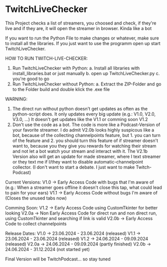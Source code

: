 # TwitchLiveChecker
This Project checks a list of streamers, you choosed and check, if they're live and if they are, it will open the streamer in browser. Kinda like a bot

If you want to run the Python File to make changes or whatever, make sure to install all the libraries.
If you just want to use the programm open up start TwitchLiveChecker.

HOW TO RUN TWITCH-LIVE-CHECKER:
1. Run TwitchLiveChecker with Python:
   a. Install all libraries with install_libraries.bat or just manually
   b. open up TwitchLiveChecker.py
   c. you're good to go
2. Run TwitchLiveChecker without Python:
   a. Extract the ZIP-Folder and go to the Folder build and double klick the .exe file


WARNING:
1. The direct run without python doesn't get updates as often as the python-script does. It only updates every big update (e.g.: V1.0, V2.0, V3.0, …)
   It doesn't get updates like the V1.1 or comming soon V1.2
2. Don't use the code as a bot. The code is more like a Podcast-Version of your favorite streamer. I do admit V2.0b looks highly suspicous like a bot, because
   of the collecting channelpoints feature, but 1. you can turn of the feature and 2. you should turn this feature of if streamer doesn't want to, because you
   they give you rewards for watching their stream and not let a bot watch your stream and interact with it. The V2.1b Version also will get an update for
   made streamer, where I text streamer or they text me if I/they want to disable automatic-channelpoint collector. (I don't want to start a debate. I just want to make Twitch-Podcast)

Current Versions:
V1.0  -> Early Access Code with bugs that I'm aware of (e.g.: When a streamer goes offline it doesn't close this tap, what could lead to pain for your ears)
V1.1  -> Early Access Code without bugs I'm aware of (Closes the unused tabs now)

Comming Soon:
V1.2  -> Early Access Code using CustomTkinter for better looking
V2.0a -> Non Early Access Code for direct run and non direct run, using CustomTkinter and searching if link is valid
V2.0b -> Early Access Code to collect channelpoints

Release Dates:
V1.0  -> 23.06.2024 - 23.06.2024 (released)
V1.1  -> 23.06.2024 - 23.06.2024 (released)
V1.2  -> 24.06.2024 - 09.09.2024 (released)
V2.0a -> 24.06.2024 - 09.09.2024 (partly finished)
V2.0b -> 24.06.2024 - 31.12.2024 (not started yet)

Final Version will be TwitchPodcast... so stay tuned

